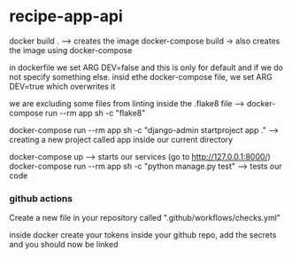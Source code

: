 # recipe-app-api



docker build . --> creates the image
docker-compose build -> also creates the image using docker-compose


in dockerfile we set ARG DEV=false and this is only for default and if we do not specify something else. insid ethe docker-compose file, we set ARG DEV=true which overwrites it


we are excluding some files from linting inside the .flake8 file --> docker-compose run --rm app sh -c "flake8"

docker-compose run --rm app sh -c "django-admin startproject app ." --> creating a new project called app inside our current directory

docker-compose up --> starts our services (go to http://127.0.0.1:8000/)
docker-compose run --rm app sh -c "python manage.py test" --> tests our code

### github actions
Create a new file in your repository called ".github/workflows/checks.yml"

inside docker create your tokens
inside your github repo, add the secrets and you should now be linked